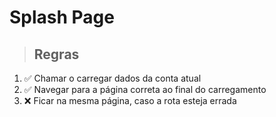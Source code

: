 # Splash Page

> ## Regras
1. ✅ Chamar o carregar dados da conta atual
2. ✅ Navegar para a página correta ao final do carregamento
3. ❌ Ficar na mesma página, caso a rota esteja errada